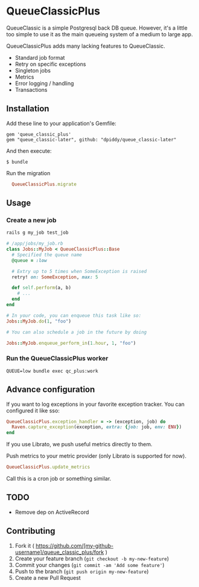 # QueueClassicPlus

QueueClassic is a simple Postgresql back DB queue. However, it's a little too simple to use it as the main queueing system of a medium to large app.

QueueClassicPlus adds many lacking features to QueueClassic.

- Standard job format
- Retry on specific exceptions
- Singleton jobs
- Metrics
- Error logging / handling
- Transactions

## Installation

Add these line to your application's Gemfile:

    gem 'queue_classic_plus'
    gem "queue_classic-later", github: "dpiddy/queue_classic-later"

And then execute:

    $ bundle

Run the migration

```ruby
  QueueClassicPlus.migrate
```

## Usage

### Create a new job

```bash
rails g my_job test_job
```

```ruby
# /app/jobs/my_job.rb
class Jobs::MyJob < QueueClassicPlus::Base
  # Specified the queue name
  @queue = :low

  # Extry up to 5 times when SomeException is raised
  retry! on: SomeException, max: 5

  def self.perform(a, b)
    # ...
  end
end

# In your code, you can enqueue this task like so:
Jobs::MyJob.do(1, "foo")

# You can also schedule a job in the future by doing

Jobs::MyJob.enqueue_perform_in(1.hour, 1, "foo")
```

### Run the QueueClassicPlus worker

```
QUEUE=low bundle exec qc_plus:work
```

## Advance configuration

If you want to log exceptions in your favorite exception tracker. You can configured it like sso:

```ruby
QueueClassicPlus.exception_handler = -> (exception, job) do
  Raven.capture_exception(exception, extra: {job: job, env: ENV})
end
```

If you use Librato, we push useful metrics directly to them.

Push metrics to your metric provider (only Librato is supported for now).

```ruby
QueueClassicPlus.update_metrics
```

Call this is a cron job or something similar.

## TODO

- Remove dep on ActiveRecord

## Contributing

1. Fork it ( https://github.com/[my-github-username]/queue_classic_plus/fork )
2. Create your feature branch (`git checkout -b my-new-feature`)
3. Commit your changes (`git commit -am 'Add some feature'`)
4. Push to the branch (`git push origin my-new-feature`)
5. Create a new Pull Request
